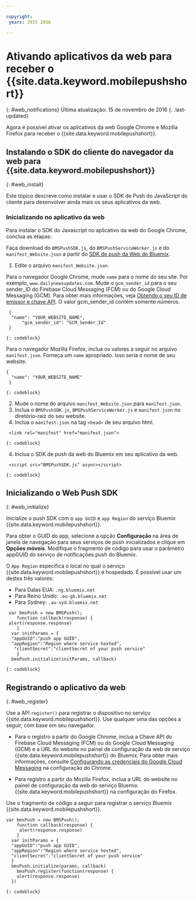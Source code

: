 ```yaml
---

copyright:
 years: 2015 2016

---
```



# Ativando aplicativos da web para receber o {{site.data.keyword.mobilepushshort}}
{: #web_notifications}
Última atualização: 15 de novembro de 2016
{: .last-updated}

Agora é possível ativar os aplicativos da web Google Chrome e Mozilla Firefox para receber o {{site.data.keyword.mobilepushshort}}.

## Instalando o SDK do cliente do navegador da web para {{site.data.keyword.mobilepushshort}}
{: #web_install}

Este tópico descreve como instalar e usar o SDK de Push do JavaScript do cliente para desenvolver ainda mais os seus aplicativos da web.

### Inicializando no aplicativo da web

Para instalar o SDK do Javascript no aplicativo da web do Google Chrome, conclua as etapas:

Faça download do `BMSPushSDK.js`, do `BMSPushServiceWorker.js` e do `manifest_Website.json` a partir do
[SDK de push da Web do Bluemix](https://codeload.github.com/ibm-bluemix-mobile-services/bms-clientsdk-javascript-webpush/zip/master).

1. Edite o arquivo `manifest_Website.json`.

Para o navegador Google Chrome, mude `name` para o nome do seu site. Por
exemplo, `www.dailynewsupdates.com`. Mude o
`gcm_sender_id` para o seu sender_ID do Firebase Cloud Messaging
(FCM) ou do Google Cloud Messaging (GCM). Para obter mais
informações, veja [Obtendo o seu ID de
emissor e chave API](t_push_provider_android.html). O valor gcm_sender_id contém somente números.

```
 {
  "name": "YOUR_WEBSITE_NAME",
      "gcm_sender_id": "GCM_Sender_Id"
 }
```
    {: codeblock}
 
Para o navegador Mozilla Firefox, inclua os valores a seguir no arquivo `manifest.json`.     Forneça
um `name` apropriado. Isso seria o nome de seu website.

```
{
  "name": "YOUR_WEBSITE_NAME"
 }
```
    {: codeblock}

2. Mude o nome do arquivo `manifest_Website.json` para `manifest.json`.
3. Inclua o `BMSPushSDK.js`,
`BMSPushServiceWorker.js` e
`manifest.json` no diretório-raiz do seu website.
3. Inclua o `manifest.json` na tag `<head>` de seu arquivo html.
```
 <link rel="manifest" href="manifest.json">
```
    {: codeblock}
4. Inclua o SDK de push da web do Bluemix em seu aplicativo da web.
```
 <script src="BMSPushSDK.js" async></script>
```
    {: codeblock}

## Inicializando o Web Push SDK 
{: #web_initialize}

Inicialize o push SDK com o `app GUID` e `app Region` do serviço Bluemix {{site.data.keyword.mobilepushshort}}.  

Para obter o GUID do app, selecione a opção **Configuração** na área de janela de navegação para seus serviços de push inicializados e clique em **Opções móveis**. Modifique o fragmento de código para usar o parâmetro appGUID do serviço de notificações push do Bluemix.

O `App Region` especifica o local no qual o serviço {{site.data.keyword.mobilepushshort}} é hospedado. É possível usar um destes três valores:

 - Para Dalas EUA:	 `.ng.bluemix.net`
 - Para Reino Unido:			 `.eu-gb.bluemix.net`
 - Para Sydney:		 `.au-syd.bluemix.net`

```
 var bmsPush = new BMSPush();
    function callback(response) {
 alert(response.response)
    }
  var initParams = {
  "appGUID":"push app GUID",
  "appRegion":"Region where service hosted",
   "clientSecret":"clientSecret of your push service"
    }
  bmsPush.initialize(initParams, callback)
```
	{: codeblock}

## Registrando o aplicativo da web
{: #web_register}

Use a API `register()` para registrar o dispositivo no serviço
{{site.data.keyword.mobilepushshort}}. Use qualquer uma das
opções a seguir, com base em seu navegador.

- Para o registro a partir do Google Chrome, inclua a Chave API do Firebase Cloud Messaging (FCM) ou do Google Cloud
Messaging (GCM) e a URL do website no painel de configuração da web de serviço {{site.data.keyword.mobilepushshort}} do Bluemix. Para obter mais informações, consulte [Configurando as credenciais do Google Cloud Messaging](t_push_provider_android.html) na configuração do Chrome.



- Para registro a partir do Mozilla Firefox, inclua a URL do website no painel de configuração da web do serviço Bluemix {{site.data.keyword.mobilepushshort}} na configuração do Firefox.

Use o fragmento de código a seguir para registrar o serviço Bluemix
{{site.data.keyword.mobilepushshort}}.
```
var bmsPush = new BMSPush();
    function callback(response) {
     alert(response.response)
    }
  var initParams = {
  "appGUID":"push app GUID",
  "appRegion":"Region where service hosted",
  "clientSecret":"clientSecret of your push service"
  }
  bmsPush.initialize(params, callback)
    bmsPush.register(function(response) {
    alert(response.response)
  })
```
    {: codeblock}






